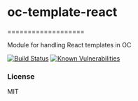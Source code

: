 # oc-template-react
===================

Module for handling React templates in OC

[![Build Status](https://secure.travis-ci.org/opencomponents/oc-template-react.png?branch=master)](http://travis-ci.org/opencomponents/oc-template-react)
[![Known Vulnerabilities](https://snyk.io/test/github/opencomponents/oc-template-react/badge.svg)](https://snyk.io/test/github/opencomponents/oc-template-react)

### License
MIT

